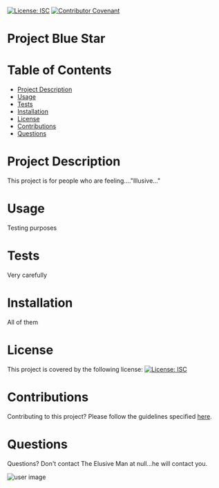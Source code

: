 
  
  [![License: ISC](https://img.shields.io/badge/License-ISC-blue.svg)](https://opensource.org/licenses/ISC) [![Contributor Covenant](https://img.shields.io/badge/Contributor%20Covenant-v2.0%20adopted-ff69b4.svg)](https://www.contributor-covenant.org/version/2/0/code_of_conduct/)
  
  # **Project Blue Star**
  # Table of Contents
  * [Project Description](#Project-Description)
  * [Usage](#Usage)
  * [Tests](#Tests)
  * [Installation](#Installation)
  * [License](#License)
  * [Contributions](#Contributions)
  * [Questions](#Questions)

  # Project Description
  This project is for people who are feeling...."Illusive..."

  # Usage
  Testing purposes

  # Tests
  Very carefully

  # Installation
  All of them

  # License
  This project is covered by the following license: 
  [![License: ISC](https://img.shields.io/badge/License-ISC-blue.svg)](https://opensource.org/licenses/ISC)

  # Contributions
  Contributing to this project? Please follow the guidelines specified [here](https://www.contributor-covenant.org/version/2/1/code_of_conduct/).

  # Questions
  Questions? Don't contact The Elusive Man at null...he will contact you. 

  ![user image](https://avatars.githubusercontent.com/u/104848837?v=4)

        


